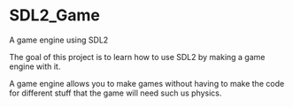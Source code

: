 # SDL2_Game
A game engine using SDL2

The goal of this project is to learn how to use SDL2 by making a game engine with it.

A game engine allows you to make games without having to make the code for different stuff that the game will need such us physics.